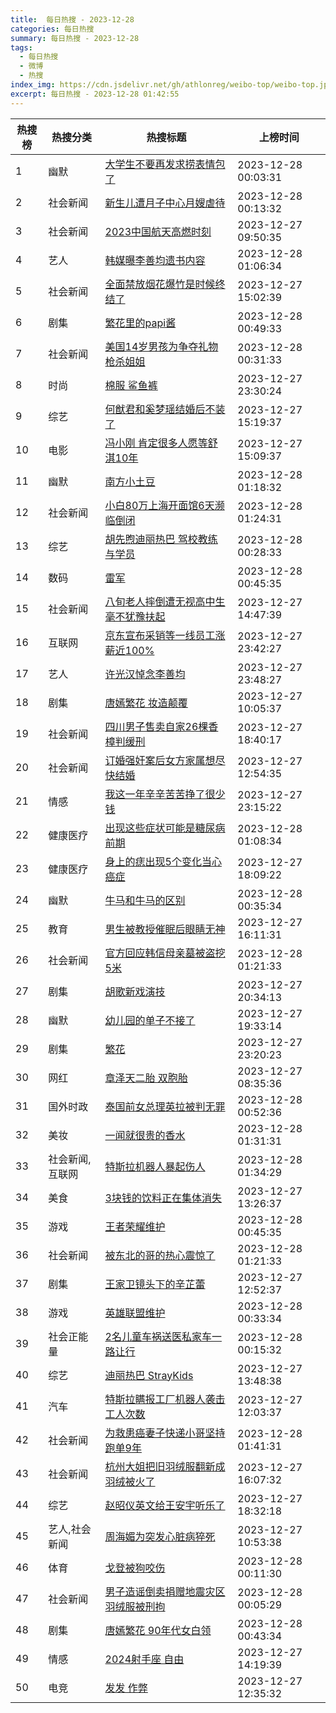 ```yaml
---
title:  每日热搜 - 2023-12-28
categories: 每日热搜
summary: 每日热搜 - 2023-12-28
tags:
  - 每日热搜
  - 微博
  - 热搜
index_img: https://cdn.jsdelivr.net/gh/athlonreg/weibo-top/weibo-top.jpeg
excerpt: 每日热搜 - 2023-12-28 01:42:55
---
```


| 热搜榜 | 热搜分类 | 热搜标题 | 上榜时间 |
| --- | --- | --- | --- |
| 1 | 幽默 | [大学生不要再发求捞表情包了](https://s.weibo.com/weibo%3Fq%3D%2523%E5%A4%A7%E5%AD%A6%E7%94%9F%E4%B8%8D%E8%A6%81%E5%86%8D%E5%8F%91%E6%B1%82%E6%8D%9E%E8%A1%A8%E6%83%85%E5%8C%85%E4%BA%86%2523) | 2023-12-28 00:03:31 | 
| 2 | 社会新闻 | [新生儿遭月子中心月嫂虐待](https://s.weibo.com/weibo%3Fq%3D%2523%E6%96%B0%E7%94%9F%E5%84%BF%E9%81%AD%E6%9C%88%E5%AD%90%E4%B8%AD%E5%BF%83%E6%9C%88%E5%AB%82%E8%99%90%E5%BE%85%2523) | 2023-12-28 00:13:32 | 
| 3 | 社会新闻 | [2023中国航天高燃时刻](https://s.weibo.com/weibo%3Fq%3D%25232023%E4%B8%AD%E5%9B%BD%E8%88%AA%E5%A4%A9%E9%AB%98%E7%87%83%E6%97%B6%E5%88%BB%2523) | 2023-12-27 09:50:35 | 
| 4 | 艺人 | [韩媒曝李善均遗书内容](https://s.weibo.com/weibo%3Fq%3D%2523%E9%9F%A9%E5%AA%92%E6%9B%9D%E6%9D%8E%E5%96%84%E5%9D%87%E9%81%97%E4%B9%A6%E5%86%85%E5%AE%B9%2523) | 2023-12-28 01:06:34 | 
| 5 | 社会新闻 | [全面禁放烟花爆竹是时候终结了](https://s.weibo.com/weibo%3Fq%3D%2523%E5%85%A8%E9%9D%A2%E7%A6%81%E6%94%BE%E7%83%9F%E8%8A%B1%E7%88%86%E7%AB%B9%E6%98%AF%E6%97%B6%E5%80%99%E7%BB%88%E7%BB%93%E4%BA%86%2523) | 2023-12-27 15:02:39 | 
| 6 | 剧集 | [繁花里的papi酱](https://s.weibo.com/weibo%3Fq%3D%2523%E7%B9%81%E8%8A%B1%E9%87%8C%E7%9A%84papi%E9%85%B1%2523) | 2023-12-28 00:49:33 | 
| 7 | 社会新闻 | [美国14岁男孩为争夺礼物枪杀姐姐](https://s.weibo.com/weibo%3Fq%3D%2523%E7%BE%8E%E5%9B%BD14%E5%B2%81%E7%94%B7%E5%AD%A9%E4%B8%BA%E4%BA%89%E5%A4%BA%E7%A4%BC%E7%89%A9%E6%9E%AA%E6%9D%80%E5%A7%90%E5%A7%90%2523) | 2023-12-28 00:31:33 | 
| 8 | 时尚 | [棉服 鲨鱼裤](https://s.weibo.com/weibo%3Fq%3D%2523%E6%A3%89%E6%9C%8D%20%E9%B2%A8%E9%B1%BC%E8%A3%A4%2523) | 2023-12-27 23:30:24 | 
| 9 | 综艺 | [何猷君和奚梦瑶结婚后不装了](https://s.weibo.com/weibo%3Fq%3D%2523%E4%BD%95%E7%8C%B7%E5%90%9B%E5%92%8C%E5%A5%9A%E6%A2%A6%E7%91%B6%E7%BB%93%E5%A9%9A%E5%90%8E%E4%B8%8D%E8%A3%85%E4%BA%86%2523) | 2023-12-27 15:19:37 | 
| 10 | 电影 | [冯小刚 肯定很多人愿等舒淇10年](https://s.weibo.com/weibo%3Fq%3D%2523%E5%86%AF%E5%B0%8F%E5%88%9A%20%E8%82%AF%E5%AE%9A%E5%BE%88%E5%A4%9A%E4%BA%BA%E6%84%BF%E7%AD%89%E8%88%92%E6%B7%8710%E5%B9%B4%2523) | 2023-12-27 15:09:37 | 
| 11 | 幽默 | [南方小土豆](https://s.weibo.com/weibo%3Fq%3D%2523%E5%8D%97%E6%96%B9%E5%B0%8F%E5%9C%9F%E8%B1%86%2523) | 2023-12-28 01:18:32 | 
| 12 | 社会新闻 | [小白80万上海开面馆6天濒临倒闭](https://s.weibo.com/weibo%3Fq%3D%2523%E5%B0%8F%E7%99%BD80%E4%B8%87%E4%B8%8A%E6%B5%B7%E5%BC%80%E9%9D%A2%E9%A6%866%E5%A4%A9%E6%BF%92%E4%B8%B4%E5%80%92%E9%97%AD%2523) | 2023-12-28 01:24:31 | 
| 13 | 综艺 | [胡先煦迪丽热巴 驾校教练与学员](https://s.weibo.com/weibo%3Fq%3D%2523%E8%83%A1%E5%85%88%E7%85%A6%E8%BF%AA%E4%B8%BD%E7%83%AD%E5%B7%B4%20%E9%A9%BE%E6%A0%A1%E6%95%99%E7%BB%83%E4%B8%8E%E5%AD%A6%E5%91%98%2523) | 2023-12-28 00:28:33 | 
| 14 | 数码 | [雷军](https://s.weibo.com/weibo%3Fq%3D%2523%E9%9B%B7%E5%86%9B%2523) | 2023-12-28 00:45:35 | 
| 15 | 社会新闻 | [八旬老人摔倒遭无视高中生毫不犹豫扶起](https://s.weibo.com/weibo%3Fq%3D%2523%E5%85%AB%E6%97%AC%E8%80%81%E4%BA%BA%E6%91%94%E5%80%92%E9%81%AD%E6%97%A0%E8%A7%86%E9%AB%98%E4%B8%AD%E7%94%9F%E6%AF%AB%E4%B8%8D%E7%8A%B9%E8%B1%AB%E6%89%B6%E8%B5%B7%2523) | 2023-12-27 14:47:39 | 
| 16 | 互联网 | [京东宣布采销等一线员工涨薪近100%](https://s.weibo.com/weibo%3Fq%3D%2523%E4%BA%AC%E4%B8%9C%E5%AE%A3%E5%B8%83%E9%87%87%E9%94%80%E7%AD%89%E4%B8%80%E7%BA%BF%E5%91%98%E5%B7%A5%E6%B6%A8%E8%96%AA%E8%BF%91100%25%2523) | 2023-12-27 23:42:27 | 
| 17 | 艺人 | [许光汉悼念李善均](https://s.weibo.com/weibo%3Fq%3D%2523%E8%AE%B8%E5%85%89%E6%B1%89%E6%82%BC%E5%BF%B5%E6%9D%8E%E5%96%84%E5%9D%87%2523) | 2023-12-27 23:48:27 | 
| 18 | 剧集 | [唐嫣繁花 妆造颠覆](https://s.weibo.com/weibo%3Fq%3D%2523%E5%94%90%E5%AB%A3%E7%B9%81%E8%8A%B1%20%E5%A6%86%E9%80%A0%E9%A2%A0%E8%A6%86%2523) | 2023-12-27 10:05:37 | 
| 19 | 社会新闻 | [四川男子售卖自家26棵香樟判缓刑](https://s.weibo.com/weibo%3Fq%3D%2523%E5%9B%9B%E5%B7%9D%E7%94%B7%E5%AD%90%E5%94%AE%E5%8D%96%E8%87%AA%E5%AE%B626%E6%A3%B5%E9%A6%99%E6%A8%9F%E5%88%A4%E7%BC%93%E5%88%91%2523) | 2023-12-27 18:40:17 | 
| 20 | 社会新闻 | [订婚强奸案后女方家属想尽快结婚](https://s.weibo.com/weibo%3Fq%3D%2523%E8%AE%A2%E5%A9%9A%E5%BC%BA%E5%A5%B8%E6%A1%88%E5%90%8E%E5%A5%B3%E6%96%B9%E5%AE%B6%E5%B1%9E%E6%83%B3%E5%B0%BD%E5%BF%AB%E7%BB%93%E5%A9%9A%2523) | 2023-12-27 12:54:35 | 
| 21 | 情感 | [我这一年辛辛苦苦挣了很少钱](https://s.weibo.com/weibo%3Fq%3D%2523%E6%88%91%E8%BF%99%E4%B8%80%E5%B9%B4%E8%BE%9B%E8%BE%9B%E8%8B%A6%E8%8B%A6%E6%8C%A3%E4%BA%86%E5%BE%88%E5%B0%91%E9%92%B1%2523) | 2023-12-27 23:15:22 | 
| 22 | 健康医疗 | [出现这些症状可能是糖尿病前期](https://s.weibo.com/weibo%3Fq%3D%2523%E5%87%BA%E7%8E%B0%E8%BF%99%E4%BA%9B%E7%97%87%E7%8A%B6%E5%8F%AF%E8%83%BD%E6%98%AF%E7%B3%96%E5%B0%BF%E7%97%85%E5%89%8D%E6%9C%9F%2523) | 2023-12-28 01:08:34 | 
| 23 | 健康医疗 | [身上的痣出现5个变化当心癌症](https://s.weibo.com/weibo%3Fq%3D%2523%E8%BA%AB%E4%B8%8A%E7%9A%84%E7%97%A3%E5%87%BA%E7%8E%B05%E4%B8%AA%E5%8F%98%E5%8C%96%E5%BD%93%E5%BF%83%E7%99%8C%E7%97%87%2523) | 2023-12-27 18:09:22 | 
| 24 | 幽默 | [牛马和牛马的区别](https://s.weibo.com/weibo%3Fq%3D%2523%E7%89%9B%E9%A9%AC%E5%92%8C%E7%89%9B%E9%A9%AC%E7%9A%84%E5%8C%BA%E5%88%AB%2523) | 2023-12-28 00:35:34 | 
| 25 | 教育 | [男生被教授催眠后眼睛无神](https://s.weibo.com/weibo%3Fq%3D%2523%E7%94%B7%E7%94%9F%E8%A2%AB%E6%95%99%E6%8E%88%E5%82%AC%E7%9C%A0%E5%90%8E%E7%9C%BC%E7%9D%9B%E6%97%A0%E7%A5%9E%2523) | 2023-12-27 16:11:31 | 
| 26 | 社会新闻 | [官方回应韩信母亲墓被盗挖5米](https://s.weibo.com/weibo%3Fq%3D%2523%E5%AE%98%E6%96%B9%E5%9B%9E%E5%BA%94%E9%9F%A9%E4%BF%A1%E6%AF%8D%E4%BA%B2%E5%A2%93%E8%A2%AB%E7%9B%97%E6%8C%965%E7%B1%B3%2523) | 2023-12-28 01:21:33 | 
| 27 | 剧集 | [胡歌新戏演技](https://s.weibo.com/weibo%3Fq%3D%2523%E8%83%A1%E6%AD%8C%E6%96%B0%E6%88%8F%E6%BC%94%E6%8A%80%2523) | 2023-12-27 20:34:13 | 
| 28 | 幽默 | [幼儿园的单子不接了](https://s.weibo.com/weibo%3Fq%3D%2523%E5%B9%BC%E5%84%BF%E5%9B%AD%E7%9A%84%E5%8D%95%E5%AD%90%E4%B8%8D%E6%8E%A5%E4%BA%86%2523) | 2023-12-27 19:33:14 | 
| 29 | 剧集 | [繁花](https://s.weibo.com/weibo%3Fq%3D%2523%E7%B9%81%E8%8A%B1%2523) | 2023-12-27 23:20:23 | 
| 30 | 网红 | [章泽天二胎 双胞胎](https://s.weibo.com/weibo%3Fq%3D%2523%E7%AB%A0%E6%B3%BD%E5%A4%A9%E4%BA%8C%E8%83%8E%20%E5%8F%8C%E8%83%9E%E8%83%8E%2523) | 2023-12-27 08:35:36 | 
| 31 | 国外时政 | [泰国前女总理英拉被判无罪](https://s.weibo.com/weibo%3Fq%3D%2523%E6%B3%B0%E5%9B%BD%E5%89%8D%E5%A5%B3%E6%80%BB%E7%90%86%E8%8B%B1%E6%8B%89%E8%A2%AB%E5%88%A4%E6%97%A0%E7%BD%AA%2523) | 2023-12-28 00:52:36 | 
| 32 | 美妆 | [一闻就很贵的香水](https://s.weibo.com/weibo%3Fq%3D%2523%E4%B8%80%E9%97%BB%E5%B0%B1%E5%BE%88%E8%B4%B5%E7%9A%84%E9%A6%99%E6%B0%B4%2523) | 2023-12-28 01:31:31 | 
| 33 | 社会新闻,互联网 | [特斯拉机器人暴起伤人](https://s.weibo.com/weibo%3Fq%3D%2523%E7%89%B9%E6%96%AF%E6%8B%89%E6%9C%BA%E5%99%A8%E4%BA%BA%E6%9A%B4%E8%B5%B7%E4%BC%A4%E4%BA%BA%2523) | 2023-12-28 01:34:29 | 
| 34 | 美食 | [3块钱的饮料正在集体消失](https://s.weibo.com/weibo%3Fq%3D%25233%E5%9D%97%E9%92%B1%E7%9A%84%E9%A5%AE%E6%96%99%E6%AD%A3%E5%9C%A8%E9%9B%86%E4%BD%93%E6%B6%88%E5%A4%B1%2523) | 2023-12-27 13:26:37 | 
| 35 | 游戏 | [王者荣耀维护](https://s.weibo.com/weibo%3Fq%3D%2523%E7%8E%8B%E8%80%85%E8%8D%A3%E8%80%80%E7%BB%B4%E6%8A%A4%2523) | 2023-12-28 00:45:35 | 
| 36 | 社会新闻 | [被东北的哥的热心震惊了](https://s.weibo.com/weibo%3Fq%3D%2523%E8%A2%AB%E4%B8%9C%E5%8C%97%E7%9A%84%E5%93%A5%E7%9A%84%E7%83%AD%E5%BF%83%E9%9C%87%E6%83%8A%E4%BA%86%2523) | 2023-12-28 01:21:33 | 
| 37 | 剧集 | [王家卫镜头下的辛芷蕾](https://s.weibo.com/weibo%3Fq%3D%2523%E7%8E%8B%E5%AE%B6%E5%8D%AB%E9%95%9C%E5%A4%B4%E4%B8%8B%E7%9A%84%E8%BE%9B%E8%8A%B7%E8%95%BE%2523) | 2023-12-27 12:52:37 | 
| 38 | 游戏 | [英雄联盟维护](https://s.weibo.com/weibo%3Fq%3D%2523%E8%8B%B1%E9%9B%84%E8%81%94%E7%9B%9F%E7%BB%B4%E6%8A%A4%2523) | 2023-12-28 00:33:34 | 
| 39 | 社会正能量 | [2名儿童车祸送医私家车一路让行](https://s.weibo.com/weibo%3Fq%3D%25232%E5%90%8D%E5%84%BF%E7%AB%A5%E8%BD%A6%E7%A5%B8%E9%80%81%E5%8C%BB%E7%A7%81%E5%AE%B6%E8%BD%A6%E4%B8%80%E8%B7%AF%E8%AE%A9%E8%A1%8C%2523) | 2023-12-28 00:15:32 | 
| 40 | 综艺 | [迪丽热巴 StrayKids](https://s.weibo.com/weibo%3Fq%3D%2523%E8%BF%AA%E4%B8%BD%E7%83%AD%E5%B7%B4%20StrayKids%2523) | 2023-12-27 13:48:38 | 
| 41 | 汽车 | [特斯拉瞒报工厂机器人袭击工人次数](https://s.weibo.com/weibo%3Fq%3D%2523%E7%89%B9%E6%96%AF%E6%8B%89%E7%9E%92%E6%8A%A5%E5%B7%A5%E5%8E%82%E6%9C%BA%E5%99%A8%E4%BA%BA%E8%A2%AD%E5%87%BB%E5%B7%A5%E4%BA%BA%E6%AC%A1%E6%95%B0%2523) | 2023-12-27 12:03:37 | 
| 42 | 社会新闻 | [为救患癌妻子快递小哥坚持跑单9年](https://s.weibo.com/weibo%3Fq%3D%2523%E4%B8%BA%E6%95%91%E6%82%A3%E7%99%8C%E5%A6%BB%E5%AD%90%E5%BF%AB%E9%80%92%E5%B0%8F%E5%93%A5%E5%9D%9A%E6%8C%81%E8%B7%91%E5%8D%959%E5%B9%B4%2523) | 2023-12-28 01:41:31 | 
| 43 | 社会新闻 | [杭州大姐把旧羽绒服翻新成羽绒被火了](https://s.weibo.com/weibo%3Fq%3D%2523%E6%9D%AD%E5%B7%9E%E5%A4%A7%E5%A7%90%E6%8A%8A%E6%97%A7%E7%BE%BD%E7%BB%92%E6%9C%8D%E7%BF%BB%E6%96%B0%E6%88%90%E7%BE%BD%E7%BB%92%E8%A2%AB%E7%81%AB%E4%BA%86%2523) | 2023-12-27 16:07:32 | 
| 44 | 综艺 | [赵昭仪英文给王安宇听乐了](https://s.weibo.com/weibo%3Fq%3D%2523%E8%B5%B5%E6%98%AD%E4%BB%AA%E8%8B%B1%E6%96%87%E7%BB%99%E7%8E%8B%E5%AE%89%E5%AE%87%E5%90%AC%E4%B9%90%E4%BA%86%2523) | 2023-12-27 18:32:18 | 
| 45 | 艺人,社会新闻 | [周海媚为突发心脏病猝死](https://s.weibo.com/weibo%3Fq%3D%2523%E5%91%A8%E6%B5%B7%E5%AA%9A%E4%B8%BA%E7%AA%81%E5%8F%91%E5%BF%83%E8%84%8F%E7%97%85%E7%8C%9D%E6%AD%BB%2523) | 2023-12-27 10:53:38 | 
| 46 | 体育 | [戈登被狗咬伤](https://s.weibo.com/weibo%3Fq%3D%2523%E6%88%88%E7%99%BB%E8%A2%AB%E7%8B%97%E5%92%AC%E4%BC%A4%2523) | 2023-12-28 00:11:30 | 
| 47 | 社会新闻 | [男子造谣倒卖捐赠地震灾区羽绒服被刑拘](https://s.weibo.com/weibo%3Fq%3D%2523%E7%94%B7%E5%AD%90%E9%80%A0%E8%B0%A3%E5%80%92%E5%8D%96%E6%8D%90%E8%B5%A0%E5%9C%B0%E9%9C%87%E7%81%BE%E5%8C%BA%E7%BE%BD%E7%BB%92%E6%9C%8D%E8%A2%AB%E5%88%91%E6%8B%98%2523) | 2023-12-28 00:05:29 | 
| 48 | 剧集 | [唐嫣繁花 90年代女白领](https://s.weibo.com/weibo%3Fq%3D%2523%E5%94%90%E5%AB%A3%E7%B9%81%E8%8A%B1%2090%E5%B9%B4%E4%BB%A3%E5%A5%B3%E7%99%BD%E9%A2%86%2523) | 2023-12-28 00:43:34 | 
| 49 | 情感 | [2024射手座 自由](https://s.weibo.com/weibo%3Fq%3D%25232024%E5%B0%84%E6%89%8B%E5%BA%A7%20%E8%87%AA%E7%94%B1%2523) | 2023-12-27 14:19:39 | 
| 50 | 电竞 | [发发 作弊](https://s.weibo.com/weibo%3Fq%3D%2523%E5%8F%91%E5%8F%91%20%E4%BD%9C%E5%BC%8A%2523) | 2023-12-27 12:35:32 | 
